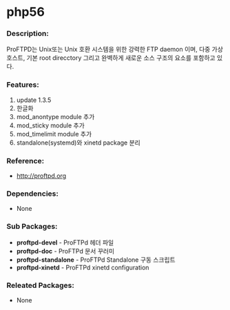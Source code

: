 # php56

### Description:
ProFTPD는 Unix또는 Unix 호환 시스템을 위한 강력한 FTP daemon 이며, 다중 가상 호스트, 기본 root direcctory 그리고 완벽하게 새로운 소스 구조의 요소를 포함하고 있다.

### Features:
1. update 1.3.5
2. 한글화
3. mod_anontype module 추가
4. mod_sticky module 추가
5. mod_timelimit module 추가
6. standalone(systemd)와 xinetd package 분리

### Reference:
* http://proftpd.org

### Dependencies:
* None

### Sub Packages:
* **proftpd-devel** - ProFTPd 헤더 파일
* **proftpd-doc** - ProFTPd 문서 꾸러미
* **proftpd-standalone** - ProFTPd Standalone 구동 스크립트
* **proftpd-xinetd** - ProFTPd xinetd configuration

### Releated Packages:
* None
